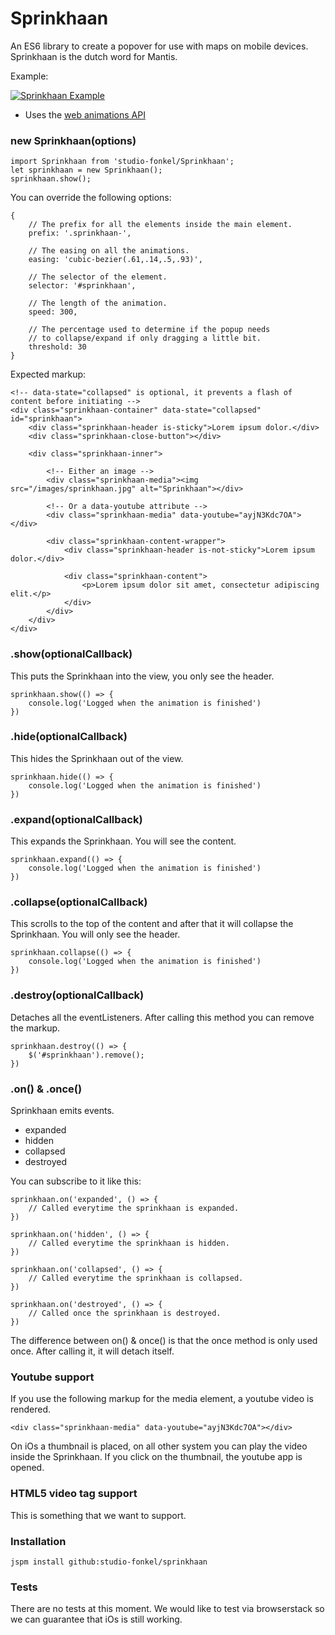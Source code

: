 # Sprinkhaan

An ES6 library to create a popover for use with maps on mobile devices. Sprinkhaan is the dutch word for Mantis.

Example:

[![Sprinkhaan Example](https://img.youtube.com/vi/yJDuHduoRE4/0.jpg)](https://www.youtube.com/watch?v=yJDuHduoRE4) 

* Uses the [web animations API](https://developer.mozilla.org/en-US/docs/Web/API/Web_Animations_API)

### new Sprinkhaan(options)

```
import Sprinkhaan from 'studio-fonkel/Sprinkhaan';
let sprinkhaan = new Sprinkhaan();
sprinkhaan.show();
```

You can override the following options:

```
{
    // The prefix for all the elements inside the main element.
    prefix: '.sprinkhaan-',
    
    // The easing on all the animations.
    easing: 'cubic-bezier(.61,.14,.5,.93)',
    
    // The selector of the element.
    selector: '#sprinkhaan',
    
    // The length of the animation.
    speed: 300,
    
    // The percentage used to determine if the popup needs 
    // to collapse/expand if only dragging a little bit. 
    threshold: 30
}
```

Expected markup:
```
<!-- data-state="collapsed" is optional, it prevents a flash of content before initiating -->
<div class="sprinkhaan-container" data-state="collapsed" id="sprinkhaan">
    <div class="sprinkhaan-header is-sticky">Lorem ipsum dolor.</div>
    <div class="sprinkhaan-close-button"></div>

    <div class="sprinkhaan-inner">
    
        <!-- Either an image -->
        <div class="sprinkhaan-media"><img src="/images/sprinkhaan.jpg" alt="Sprinkhaan"></div>   
                 
        <!-- Or a data-youtube attribute -->
        <div class="sprinkhaan-media" data-youtube="ayjN3Kdc7OA"></div>

        <div class="sprinkhaan-content-wrapper">
            <div class="sprinkhaan-header is-not-sticky">Lorem ipsum dolor.</div>

            <div class="sprinkhaan-content">
                <p>Lorem ipsum dolor sit amet, consectetur adipiscing elit.</p>
            </div>
        </div>
    </div>
</div>

```

### .show(optionalCallback)

This puts the Sprinkhaan into the view, you only see the header.

```
sprinkhaan.show(() => {
    console.log('Logged when the animation is finished')
})
```

### .hide(optionalCallback)

This hides the Sprinkhaan out of the view.

```
sprinkhaan.hide(() => {
    console.log('Logged when the animation is finished')
})
```
### .expand(optionalCallback)

This expands the Sprinkhaan. You will see the content.

```
sprinkhaan.expand(() => {
    console.log('Logged when the animation is finished')
})
```

### .collapse(optionalCallback)

This scrolls to the top of the content and after that it will collapse the Sprinkhaan. You will only see the header.

```
sprinkhaan.collapse(() => {
    console.log('Logged when the animation is finished')
})
```

### .destroy(optionalCallback)

Detaches all the eventListeners. After calling this method you can remove the markup.

```
sprinkhaan.destroy(() => {
    $('#sprinkhaan').remove();
})
```

### .on() & .once()

Sprinkhaan emits events.

* expanded
* hidden
* collapsed
* destroyed

You can subscribe to it like this:

```
sprinkhaan.on('expanded', () => {
    // Called everytime the sprinkhaan is expanded.
})

sprinkhaan.on('hidden', () => {
    // Called everytime the sprinkhaan is hidden.
})

sprinkhaan.on('collapsed', () => {
    // Called everytime the sprinkhaan is collapsed.
})

sprinkhaan.on('destroyed', () => {
    // Called once the sprinkhaan is destroyed.
})
```

The difference between on() & once() is that the once method is only used once. After calling it, it will detach itself.

### Youtube support

If you use the following markup for the media element, a youtube video is rendered.

```
<div class="sprinkhaan-media" data-youtube="ayjN3Kdc7OA"></div>
```

On iOs a thumbnail is placed, on all other system you can play the video inside the Sprinkhaan. If you click on the thumbnail, the youtube app is opened.

### HTML5 video tag support

This is something that we want to support.

### Installation

```
jspm install github:studio-fonkel/sprinkhaan
```

### Tests

There are no tests at this moment. We would like to test via browserstack so we can guarantee that iOs is still working.